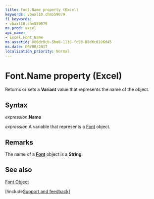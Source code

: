 ```yaml
---
title: Font.Name property (Excel)
keywords: vbaxl10.chm559079
f1_keywords:
- vbaxl10.chm559079
ms.prod: excel
api_name:
- Excel.Font.Name
ms.assetid: 806dc9cb-5be8-1116-fc93-88d6c0106d45
ms.date: 06/08/2017
localization_priority: Normal
---
```



# Font.Name property (Excel)

Returns or sets a  **Variant** value that represents the name of the object.


## Syntax

_expression_.**Name**

_expression_ A variable that represents a [Font](Excel.Font-graph-property.md) object.


## Remarks

The name of a  **[Font](Excel.Font(object).md)** object is a **String**.


## See also


[Font Object](Excel.Font(object).md)

[!include[Support and feedback](~/includes/feedback-boilerplate.md)]
